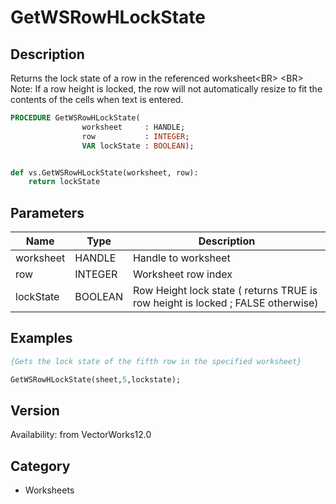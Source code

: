 # GetWSRowHLockState

## Description
Returns the lock state of a row in the referenced worksheet&lt;BR&gt;
&lt;BR&gt;
Note: If a row height is locked, the row will not automatically resize to fit the contents of the cells when text is entered.

```pascal
PROCEDURE GetWSRowHLockState(
				worksheet     : HANDLE;
				row           : INTEGER;
				VAR lockState : BOOLEAN);
```

```python

def vs.GetWSRowHLockState(worksheet, row):
    return lockState
```

## Parameters
|Name|Type|Description|
|---|---|---|
|worksheet|HANDLE|Handle to worksheet|
|row|INTEGER|Worksheet row index|
|lockState|BOOLEAN|Row Height lock state ( returns TRUE is row height is locked ; FALSE otherwise)|

## Examples
```pascal
{Gets the lock state of the fifth row in the specified worksheet}

GetWSRowHLockState(sheet,5,lockstate);
```

## Version
Availability: from VectorWorks12.0
## Category
* Worksheets

